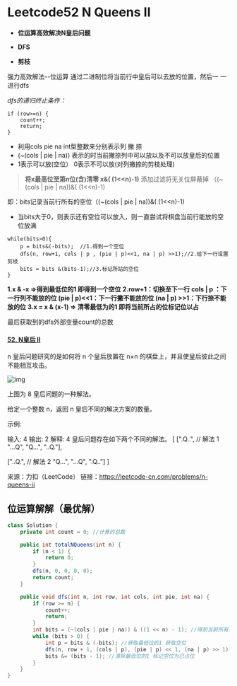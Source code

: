 # Leetcode52 N Queens II

- **位运算高效解决N皇后问题**

- **DFS**
- **剪枝**



强力高效解法--位运算
通过二进制位将当前行中皇后可以去放的位置，然后一 一进行dfs

*dfs的递归终止条件：*

```
if (row>=n) {  
	count++; 
	return;
}
```
- 利用cols pie na int型整数来分别表示列 撇 捺
- (~(cols | pie | na)) 表示的时当前撇捺列中可以放以及不可以放皇后的位置
- 1表示可以放(空位）   0表示不可以放(对列撇捺的剪枝处理)

 > **将x最高位至第n位(含)清零     x&( (1<<n)-1)**
 > 添加过滤将无关位屏蔽掉 （(~(cols | pie | na))&( (1<<n)-1)

即：bits记录当前行所有的空位（(~(cols | pie | na))&( (1<<n)-1)

- 当bits大于0，则表示还有空位可以放入，则一直尝试将棋盘当前行能放的空位放满

```
while(bits>0){
	p = bits&(-bits);  //1.得到一个空位
	dfs(n, row+1, cols | p , (pie | p)<<1, na | p) >>1);//2.给下一行设置剪枝
	bits = bits &(bits-1);//3.标记所站的空位
}
```

**1.x & -x =>得到最低位的1          即得到一个空位**
**2.row+1：切换至下一行
			 cols | p ：下一行列不能放的位
			(pie | p)<<1：下一行撇不能放的位
			(na | p) >>1：下行捺不能放的位**
**3.x = x & (x-1) => 清零最低为的1    即将当前所占的位标记位以占**

最后获取到的dfs外部变量count的总数



#### [52. N皇后 II](https://leetcode-cn.com/problems/n-queens-ii/)

n 皇后问题研究的是如何将 n 个皇后放置在 n×n 的棋盘上，并且使皇后彼此之间不能相互攻击。

![img](https://assets.leetcode-cn.com/aliyun-lc-upload/uploads/2018/10/12/8-queens.png)

上图为 8 皇后问题的一种解法。

给定一个整数 n，返回 n 皇后不同的解决方案的数量。

示例:

输入: 4
输出: 2
解释: 4 皇后问题存在如下两个不同的解法。
[
 [".Q..",  // 解法 1
  "...Q",
  "Q...",
  "..Q."],

 ["..Q.",  // 解法 2
  "Q...",
  "...Q",
  ".Q.."]
]

来源：力扣（LeetCode）
链接：https://leetcode-cn.com/problems/n-queens-ii

## 位运算解解（最优解）

```java
class Solution {
    private int count = 0; //计算的总数

    public int totalNQueens(int n) {
        if (n < 1) {
            return 0;
        }
        dfs(n, 0, 0, 0, 0);
        return count;
    }

    public void dfs(int n, int row, int cols, int pie, int na) {
        if (row >= n) {
            count++;
            return;
        }
        int bits = (~(cols | pie | na)) & ((1 << n) - 1); //得到当前所有空位
        while (bits > 0) {
            int p = bits & (-bits); //获取最低位的1 获取空位
            dfs(n, row + 1, (cols | p), (pie | p) << 1, (na | p) >> 1); //下一行继续进行dfs
            bits &= (bits - 1); //清除最低位的1 标记空位为已占位
        }
    }
}
```

